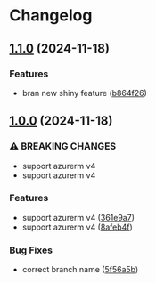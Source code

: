 # Changelog

## [1.1.0](https://github.com/Artlvns/azure-static-website/compare/v1.0.0...v1.1.0) (2024-11-18)


### Features

* bran new shiny feature ([b864f26](https://github.com/Artlvns/azure-static-website/commit/b864f26153c7f88cc0f865e112f12ef61e17eabd))

## [1.0.0](https://github.com/Artlvns/azure-static-website/compare/v0.3.12...v1.0.0) (2024-11-18)


### ⚠ BREAKING CHANGES

* support azurerm v4
* support azurerm v4

### Features

* support azurerm v4 ([361e9a7](https://github.com/Artlvns/azure-static-website/commit/361e9a7e70e11a8c8903141c5901e0f6c7ccf753))
* support azurerm v4 ([8afeb4f](https://github.com/Artlvns/azure-static-website/commit/8afeb4f4344a4496ff6f5de6b051df2f5d00dc23))


### Bug Fixes

* correct branch name ([5f56a5b](https://github.com/Artlvns/azure-static-website/commit/5f56a5bdf5872b54752d4625a3916da79a0f5b69))
